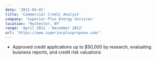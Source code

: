 ```yaml
---
date: '2011-04-01'
title: 'Commercial Credit Analyst'
company: 'Superior Plus Energy Services'
location: 'Rochester, NY'
range: 'April 2011 - December 2012'
url: 'https://www.superiorpluspropane.com/'
---
```


- Approved credit applications up to $50,000 by research, evaluating business reports, and credit risk valuations
